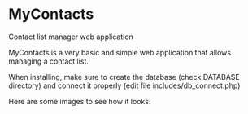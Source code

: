 # MyContacts
Contact list manager web application

MyContacts is a very basic and simple web application that allows managing a contact list. 

When installing, make sure to create the database (check DATABASE directory) and connect it properly (edit file includes/db_connect.php)

Here are some images to see how it looks:
